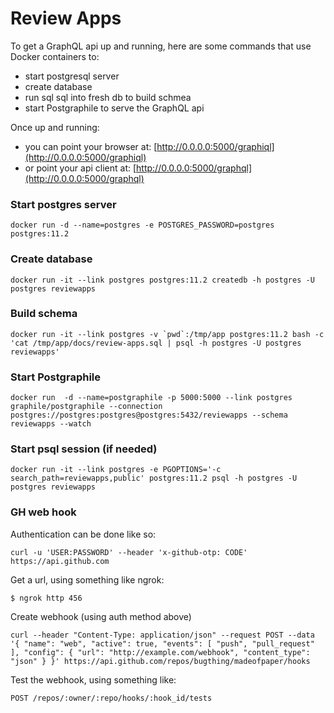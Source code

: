 # Review Apps

To get a GraphQL api up and running, here are some commands that use Docker containers to:

* start postgresql server
* create database
* run sql sql into fresh db to build schmea
* start Postgraphile to serve the GraphQL api

Once up and running:

* you can point your browser at: [http://0.0.0.0:5000/graphiql](http://0.0.0.0:5000/graphiql)
* or point your api client at: [http://0.0.0.0:5000/graphql](http://0.0.0.0:5000/graphql)

### Start postgres server

    docker run -d --name=postgres -e POSTGRES_PASSWORD=postgres postgres:11.2

### Create database

    docker run -it --link postgres postgres:11.2 createdb -h postgres -U postgres reviewapps

### Build schema

    docker run -it --link postgres -v `pwd`:/tmp/app postgres:11.2 bash -c 'cat /tmp/app/docs/review-apps.sql | psql -h postgres -U postgres reviewapps'

### Start Postgraphile

    docker run  -d --name=postgraphile -p 5000:5000 --link postgres graphile/postgraphile --connection postgres://postgres:postgres@postgres:5432/reviewapps --schema reviewapps --watch

### Start psql session (if needed)

    docker run -it --link postgres -e PGOPTIONS='-c search_path=reviewapps,public' postgres:11.2 psql -h postgres -U postgres reviewapps

### GH web hook

Authentication can be done like so:

    curl -u 'USER:PASSWORD' --header 'x-github-otp: CODE' https://api.github.com

Get a url, using something like ngrok:

    $ ngrok http 456

Create webhook (using auth method above)

    curl --header "Content-Type: application/json" --request POST --data '{ "name": "web", "active": true, "events": [ "push", "pull_request" ], "config": { "url": "http://example.com/webhook", "content_type": "json" } }' https://api.github.com/repos/bugthing/madeofpaper/hooks

Test the webhook, using something like:

    POST /repos/:owner/:repo/hooks/:hook_id/tests




